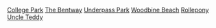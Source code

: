 <a href="https://maps.app.goo.gl/aEEgeVGdMMoyW8WG9" target="_blank">College Park</a>
<a href="https://maps.app.goo.gl/RHLa9bS7p8Uquj2k8" target="_blank">The Bentway</a>
<a href="https://maps.app.goo.gl/pYi15v5NDinTk57o8" target="_blank">Underpass Park</a>
<a href="https://maps.app.goo.gl/nsq1wsmuHqWfSiiF9" target="_blank">Woodbine Beach</a>
<a href="https://maps.app.goo.gl/m2AMJtuXicmqxTQE8" target="_blank">Rollepony</a>
<a href="https://www.instagram.com/activeuncleteddy/" target="_blank">Uncle Teddy</a>
